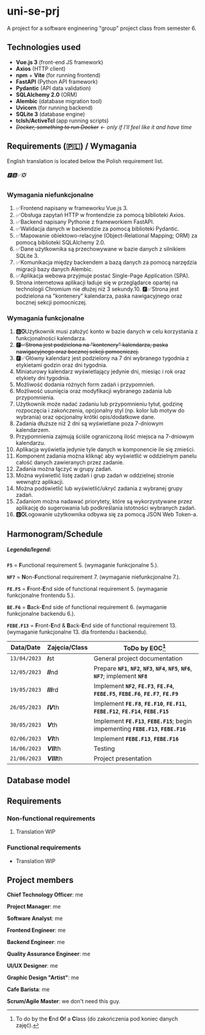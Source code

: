 # uni-se-prj
A project for a software engineering "group" project class from semester 6.

## Technologies used
* **Vue.js 3** (front-end JS framework)
* **Axios** (HTTP client)
* **npm** + **Vite** (for running frontend)
* **FastAPI** (Python API framework)
* **Pydantic** (API data validation)
* **SQLAlchemy 2.0** (ORM)
* **Alembic** (database migration tool)
* **Uvicorn** (for running backend)
* **SQLite 3** (database engine)
* **tclsh/ActiveTcl** (app running scripts)
* *~~Docker, something to run Docker~~ <- only if I'll feel like it and have time*

## Requirements (🇵🇱) / Wymagania
English translation is located below the Polish requirement list.

###### 🅵🅱✅❎

### Wymagania niefunkcjonalne

1. ✅Frontend napisany w frameworku Vue.js 3.
2. ✅Obsługa zapytań HTTP w frontendzie za pomocą biblioteki Axios.
3. ✅Backend napisany Pythonie z frameworkiem FastAPI.
4. ✅Walidacja danych w backendzie za pomocą biblioteki Pydantic.
5. ✅Mapowanie obiektowo-relacyjne (Object-Relational Mapping; ORM) za pomocą biblioteki SQLAlchemy 2.0.
6. ✅Dane użytkownika są przechowywane w bazie danych z silnikiem SQLite 3.
7. ✅Komunikacja między backendem a bazą danych za pomocą narzędzia migracji bazy danych Alembic.
8. ✅Aplikacja webowa przyjmuje postać Single-Page Application (SPA).
9. Strona internetowa aplikacji ładuje się w przeglądarce opartej na technologii Chromium nie dłużej niż 3 sekundy.10. 🅵✅Strona jest podzielona na "kontenery" kalendarza, paska nawigacyjnego oraz bocznej sekcji pomocniczej.

### Wymagania funkcjonalne

1. 🅱❎Użytkownik musi założyć konto w bazie danych w celu korzystania z funkcjonalności kalendarza.
2. ~~🅵✅Strona jest podzielona na "kontenery" kalendarza, paska nawigacyjnego oraz bocznej sekcji pomocniczej.~~
3. 🅵✅Główny kalendarz jest podzielony na 7 dni wybranego tygodnia z etykietami godzin oraz dni tygodnia.
4. Miniaturowy kalendarz wyświetlający jedynie dni, miesiąc i rok oraz etykiety dni tygodnia.
5. Możliwość dodania różnych form zadań i przypomnień.
6. Możliwość usunięcia oraz modyfikacji wybranego zadania lub przypomnienia.
7. Użytkownik może nadać zadaniu lub przypomnieniu tytuł, godzinę rozpoczęcia i zakończenia, opcjonalny styl (np. kolor lub motyw do wybrania) oraz opcjonalny krótki opis/dodatkowe dane.
8. Zadania dłuższe niż 2 dni są wyświetlane poza 7-dniowym kalendarzem.
9. Przypomnienia zajmują ściśle ograniczoną ilość miejsca na 7-dniowym kalendarzu.
10. Aplikacja wyświetla jedynie tyle danych w komponencie ile się zmieści.
11. Komponent zadania można kliknąć aby wyświetlić w oddzielnym panelu całość danych zawieranych przez zadanie.
12. Zadania można łączyć w grupy zadań.
13. Można wyświetlić listę zadań i grup zadań w oddzielnej stronie wewnątrz aplikacji.
14. Można podświetlić lub wyświetlić/ukryć zadania z wybranej grupy zadań.
15. Zadaniom można nadawać priorytety, które są wykorzystywane przez aplikację do sugerowania lub podkreślania istotności wybranych zadań.
16. 🅱❎Logowanie użytkownika odbywa się za pomocą JSON Web Token-a.

## Harmonogram/Schedule

##### **Legenda/legend:**
**`F5`** = **F**unctional requirement 5. (wymaganie funkcjonalne 5.).

**`NF7`** = **N**on-**F**unctional requirement 7. (wymaganie niefunkcjonalne 7.).

**`FE.F5`** = **F**ront-**E**nd side of functional requirement 5. (wymaganie funkcjonalne frontendu 5.).

**`BE.F6`** = **B**ack-**E**nd side of functional requirement 6. (wymaganie funkcjonalne backendu 6.).

**`FEBE.F13`** = **F**ront-**E**nd & **B**ack-**E**nd side of functional requirement 13. (wymaganie funkcjonalne 13. dla frontendu i backendu).

| Data/Date | Zajęcia/Class | ToDo by EOC[^1] |
| --- | --- | --- |
| `13/04/2023` | ***I***st | General project documentation |
| `12/05/2023` | ***II***nd | Prepare **`NF1`**, **`NF2`**, **`NF3`**, **`NF4`**, **`NF5`**, **`NF6`**, **`NF7`**; implement **`NF8`** |
| `19/05/2023` | ***III***rd | Implement **`NF2`**, **`FE.F3`**, **`FE.F4`**, **`FEBE.F5`**, **`FEBE.F6`**, **`FE.F7`**, **`FE.F9`** |d
| `26/05/2023` | ***IV***th | Implement **`FE.F8`**, **`FE.F10`**, **`FE.F11`**, **`FEBE.F12`**, **`FE.F14`**, **`FEBE.F15`** |
| `30/05/2023` | ***V***th | Implement **`FE.F13`**, **`FEBE.F15`**; begin impementing **`FEBE.F13`**, **`FEBE.F16`** |
| `02/06/2023` | ***VI***th | Implement **`FEBE.F13`**, **`FEBE.F16`** |
| `16/06/2023` | ***VII***th | Testing |
| `21/06/2023` | ***VIII***th | Project presentation |

[^1]: To do by the **E**nd **O**f a **C**lass (do zakończenia pod koniec danych zajęć).

## Database model



## Requirements
### Non-functional requirements

1. Translation WIP

### Functional requirements

* Translation WIP

## Project members

**Chief Technology Officer**: me

**Project Manager**: me

**Software Analyst**: me

**Frontend Engineer**: me

**Backend Engineer**: me

**Quality Assurance Engineer**: me

**UI/UX Designer**: me

**Graphic Design "Artist"**: me

**Cafe Barista**: me

**Scrum/Agile Master**: we don't need this guy.

